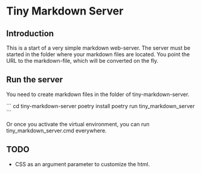 Tiny Markdown Server
====================

 Introduction
--------------

This is a start of a very simple markdown web-server. The server must be started in the folder where your markdown files are located. You point the URL to the markdown-file, which will be converted on the fly.

Run the server
--------------

You need to create markdown files in the folder of tiny-markdown-server.

´´´
cd tiny-markdown-server
poetry install
poetry run tiny_markdown_server
´´´

Or once you activate the virtual environment, you can run tiny_markdown_server.cmd everywhere.

TODO
----

- CSS as an argument parameter to customize the html.